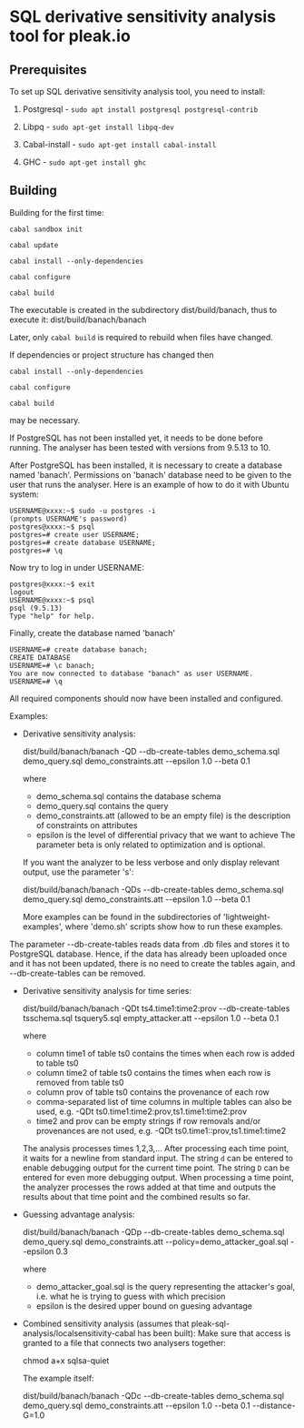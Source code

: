 # SQL derivative sensitivity analysis tool for pleak.io

## Prerequisites

To set up SQL derivative sensitivity analysis tool, you need to install:

1) Postgresql - `sudo apt install postgresql postgresql-contrib`

2) Libpq - `sudo apt-get install libpq-dev`

3) Cabal-install - `sudo apt-get install cabal-install`

4) GHC - `sudo apt-get install ghc`

## Building

Building for the first time:

`cabal sandbox init`

`cabal update`

`cabal install --only-dependencies`

`cabal configure`

`cabal build`

The executable is created in the subdirectory dist/build/banach, thus to execute it:
    dist/build/banach/banach

Later, only 
`cabal build`
is required to rebuild when files have changed.

If dependencies or project structure has changed then

`cabal install --only-dependencies`

`cabal configure`

`cabal build`

may be necessary.


If PostgreSQL has not been installed yet, it needs to be done before running. The analyser has been tested with versions from 9.5.13 to 10.

After PostgreSQL has been installed, it is necessary to create a database named 'banach'.
Permissions on 'banach' database need to be given to the user that runs the analyser.
Here is an example of how to do it with Ubuntu system:

    USERNAME@xxxx:~$ sudo -u postgres -i
    (prompts USERNAME's password)
    postgres@xxxx:~$ psql
    postgres=# create user USERNAME;
    postgres=# create database USERNAME;
    postgres=# \q

Now try to log in under USERNAME:

    postgres@xxxx:~$ exit
    logout
    USERNAME@xxxx:~$ psql
    psql (9.5.13)
    Type "help" for help.

Finally, create the database named 'banach'

    USERNAME=# create database banach;
    CREATE DATABASE
    USERNAME=# \c banach;
    You are now connected to database "banach" as user USERNAME.
    USERNAME=# \q

All required components should now have been installed and configured.

Examples:

 * Derivative sensitivity analysis:

      dist/build/banach/banach -QD --db-create-tables demo_schema.sql demo_query.sql demo_constraints.att --epsilon 1.0 --beta 0.1

   where
    - demo_schema.sql contains the database schema
    - demo_query.sql contains the query
    - demo_constraints.att (allowed to be an empty file) is the description of constraints on attributes
    - epsilon is the level of differential privacy that we want to achieve
    The parameter beta is only related to optimization and is optional.

    If you want the analyzer to be less verbose and only display relevant output, use the parameter 's':

      dist/build/banach/banach -QDs --db-create-tables demo_schema.sql demo_query.sql demo_constraints.att --epsilon 1.0 --beta 0.1

    More examples can be found in the subdirectories of 'lightweight-examples', where 'demo.sh' scripts show how to run these examples.

The parameter --db-create-tables reads data from .db files and stores it to PostgreSQL database. Hence, if the data has already been uploaded once and it has not been updated, there is no need to create the tables again, and --db-create-tables can be removed.

 * Derivative sensitivity analysis for time series:

      dist/build/banach/banach -QDt ts4.time1:time2:prov --db-create-tables tsschema.sql tsquery5.sql empty_attacker.att --epsilon 1.0 --beta 0.1

   where
   - column time1 of table ts0 contains the times when each row is added to table ts0
   - column time2 of table ts0 contains the times when each row is removed from table ts0
   - column prov of table ts0 contains the provenance of each row
   - comma-separated list of time columns in multiple tables can also be used, e.g. -QDt ts0.time1:time2:prov,ts1.time1:time2:prov
   - time2 and prov can be empty strings if row removals and/or provenances are not used, e.g. -QDt ts0.time1::prov,ts1.time1:time2

   The analysis processes times 1,2,3,...
   After processing each time point, it waits for a newline from standard input.
   The string `d` can be entered to enable debugging output for the current time point.
   The string `D` can be entered for even more debugging output.
   When processing a time point, the analyzer processes the rows added at that time and outputs the results about
   that time point and the combined results so far.

 * Guessing advantage analysis:

     dist/build/banach/banach -QDp --db-create-tables demo_schema.sql demo_query.sql demo_constraints.att --policy=demo_attacker_goal.sql --epsilon 0.3

   where
   - demo_attacker_goal.sql is the query representing the attacker's goal, i.e. what he is trying to guess with which precision
   - epsilon is the desired upper bound on guesing advantage

 * Combined sensitivity analysis (assumes that pleak-sql-analysis/localsensitivity-cabal has been built):
   Make sure that access is granted to a file that connects two analysers together:

     chmod a+x sqlsa-quiet

   The example itself:

     dist/build/banach/banach -QDc --db-create-tables demo_schema.sql demo_query.sql demo_constraints.att --epsilon 1.0 --beta 0.1 --distance-G=1.0

